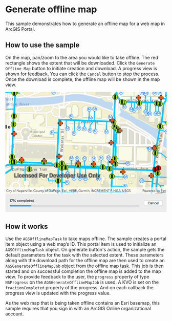 # Generate offline map

This sample demonstrates how to generate an offline map for a web map in ArcGIS Portal.

## How to use the sample

On the map, pan/zoom to the area you would like to take offline. The red rectangle shows the extent that will be downloaded. Click the `Generate Offline Map` button to initiate creation and download. A progress view is shown for feedback. You can click the `Cancel` button to stop the process. Once the download is complete, the offline map will be shown in the map view.

![](image1.png)

## How it works

Use the `AGSOfflineMapTask` to take maps offline. The sample creates a portal item object using a web map’s ID. This portal item is used to initialize an `AGSOfflineMapTask` object. On generate button's action, the sample gets the default parameters for the task with the selected extent. These parameters along with the download path for the offline map are then used to create an `AGSGenerateOfflineMapJob` object from the offline map task. This job is then started and on successful completion the offline map is added to the map view. To provide feedback to the user, the `progress` property of type `NSProgress` on the `AGSGenerateOfflineMapJob` is used. A KVO is set on the `fractionCompleted` property of the progress. And on each callback the progress view is updated with the progress value.

As the web map that is being taken offline contains an Esri basemap, this sample requires that you sign in with an ArcGIS Online organizational account.
